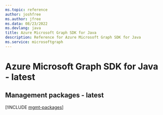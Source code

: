 ```yaml
---
ms.topic: reference
author: joshfree
ms.author: jfree
ms.data: 08/23/2022
ms.devlang: java
title: Azure Microsoft Graph SDK for Java
description: Reference for Azure Microsoft Graph SDK for Java
ms.service: microsoftgraph
---
```

# Azure Microsoft Graph SDK for Java - latest

## Management packages - latest
[!INCLUDE [mgmt-packages](microsoft-graph-mgmt-index.md)]